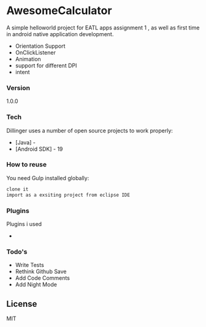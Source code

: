 # AwesomeCalculator

A simple helloworld project for EATL  apps assignment 1 , as well as first time in android native application development.

  - Orientation Support 
  - OnClickListener
  - Animation
  - support for different DPI
  - intent


### Version
1.0.0

### Tech

Dillinger uses a number of open source projects to work properly:

* [Java] - 
* [Android SDK] - 19

### How to reuse

You need Gulp installed globally:

```sh
clone it 
import as a exsiting project from eclipse IDE
```



### Plugins

Plugins i used 

*



### Todo's

 - Write Tests
 - Rethink Github Save
 - Add Code Comments
 - Add Night Mode

License
----

MIT
